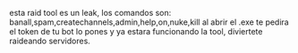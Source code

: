 esta raid tool es un leak, los comandos son: banall,spam,createchannels,admin,help,on,nuke,kill
al abrir el .exe te pedira el token de tu bot lo pones y ya estara funcionando la tool, diviertete raideando servidores.
